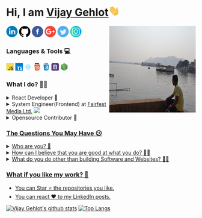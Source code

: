 <h1>Hi, I am <a href="https://github.com/vijaygehlot">Vijay Gehlot</a><img src="https://raw.githubusercontent.com/ABSphreak/ABSphreak/master/gifs/Hi.gif" width="30px"></h1>
<img align='right' src="https://github.com/vijaygehlot/vijaygehlot/blob/master/my_image.JPG" width="230" />

<a href="https://www.linkedin.com/in/vijay-gehlot-669358120"><img src="https://github.com/vijaygehlot/vijaygehlot/blob/master/logos/linkedin.png" width="30" /></a>
<a href="https://github.com/vijaygehlot/"><img src="https://github.com/vijaygehlot/vijaygehlot/blob/master/logos/github-logo.png" width="30" /></a>
<a href="https://www.facebook.com/vijay.gehlot.102/"><img src="https://github.com/vijaygehlot/vijaygehlot/blob/master/logos/facebook.png" width="30" /></a>
<a href="mailto:vijaygehlot208@gmail.com"><img src="https://github.com/vijaygehlot/vijaygehlot/blob/master/logos/google-plus.png" width="30" /></a>
<a href="https://twitter.com/vijaygehlot208"><img src="https://github.com/vijaygehlot/vijaygehlot/blob/master/logos/twitter.png" width="30" /></a>
<a href="https://www.instagram.com/vijaygehlot208/"><img src="https://github.com/vijaygehlot/vijaygehlot/blob/master/logos/instagram.png" width="30" /></a>

<h3>Languages & Tools 💻</h3>

<code><img height="20" src="https://raw.githubusercontent.com/github/explore/80688e429a7d4ef2fca1e82350fe8e3517d3494d/topics/javascript/javascript.png"></code>
<code><img height="20" src="https://raw.githubusercontent.com/github/explore/80688e429a7d4ef2fca1e82350fe8e3517d3494d/topics/typescript/typescript.png"></code>
<code><img height="20" src="https://raw.githubusercontent.com/github/explore/80688e429a7d4ef2fca1e82350fe8e3517d3494d/topics/react/react.png"></code>
<code><img height="20" src="https://raw.githubusercontent.com/github/explore/80688e429a7d4ef2fca1e82350fe8e3517d3494d/topics/html/html.png"></code>
<code><img height="20" src="https://raw.githubusercontent.com/github/explore/80688e429a7d4ef2fca1e82350fe8e3517d3494d/topics/css/css.png"></code>
<code><img height="20" src="https://raw.githubusercontent.com/github/explore/80688e429a7d4ef2fca1e82350fe8e3517d3494d/topics/bootstrap/bootstrap.png"></code>
<code><img height="20" src="https://raw.githubusercontent.com/github/explore/80688e429a7d4ef2fca1e82350fe8e3517d3494d/topics/nodejs/nodejs.png"></code> 

<h3>What I do? 👨‍💻</h3>
<details>
<summary>React Developer 🍥</summary>
  <ul>
    <li><a href="https://github.com/vijaygehlot/feedshub">FeedsHub</a></li>
    <li><a href="https://github.com/vijaygehlot/trello-app-clone">Trello-App Clone</a></li>
    <li><a href="https://github.com/vijaygehlot/emitra-seva-web-Application">Emitra Seva Application</a></li>
    <li><a href="https://github.com/vijaygehlot/Photofie">Photofie</a></li>
    <li><a href="https://mypractice-webapp.herokuapp.com/">Static Web Page</a></li>
    <li><a href="https://github.com/vijaygehlot/theme-UI">Theme UI</a></li>
    <li><a href="https://github.com/vijaygehlot/PodShare-UI">PodShare UI</a></li>
   
  </ul>
</details>
<details>
  <summary>System Engineer(Frontend) at <a href="https://fairfest.in/">Fairfest Media Ltd.</a> <code><img height="20" src="https://www.tenderdetail.com/ExpoGallery/Organization/399/Fairfest-Media-Limited.jpg"></code> </summary>
  <ul>
    <li>I work on a smart short video App that is <a href="https://play.google.com/store/apps/details?id=com.getdailybrief.tv">Sphere</a>. Sphere is a short video app that gets you top news stories & interesting insights, from top media outlets in India and around the world</li>
    <li>I have on work on brief News App that is <a href="https://play.google.com/store/apps/details?id=in.ideastoday">DailyBrief</a>.DailyBrief gets you news, views and ideas that matter, in brief, from top journalists, experts, and thought-leaders in India and around the world.</li>
    <li> work on so many portals of Fairfest media company which is used in organises the reputed TTF and OTM international travel fairs.
</li>
  </ul>
</details>

<details>
<summary>Opensource Contributor 📝</summary>
  <ul>
    <li> You can also scroll down and get the information on my <a href="https://github.com/vijaygehlot"> github profile </li>
  </ul>
</details>

<h3>The Questions You May Have 😕</h3>
<details>
  <summary>Who are you? 👨</summary>
  <pre>
  A passionate individual who always thrive to work on end to end products which develop sustainable and scalable social and
  technical systems to create impact.<br>
  My name describes my qualities,
  V: Victorious
  I: Idealistic
  J: Justice
  A: Active Learner
  Y: Youthful
 
  </pre>
</details>
<details>
  <summary>How can I believe that you are good at what you do? 🤷‍♂️</summary>
  <ul>
  
   <li>In July 2017, I have won the Android Development Challange which is organized by TECHGIG Code Gladiator. And I had Qualified for the Semi-final Round the this biggest Tech Challenge</li>
   <li>In April 2017,I was selected coordinator at the Innova Club of College.Here, I taught a college junior student about Android development and web development.</li>
   <li>In September 2018, I participated in the Smart India Hackathon and selected me as Team Leader and Project Leader.</li>
  </ul>
</details>
<details>
<summary>What do you do other than building Software and Websites? 💁‍♂️</summary>
  <ul>
    <li>I  always read  tech blogs ,learn about new Technologies and read about the enterprenaur</li>
    <li>I design, build and deploy beautiful websites. Whenever I am free, I am used to create designs in Photoshop and canva.</li>
    <li>Whenever I am free, I read about international relations in all the countries of the world.  i try to get some knowledge from them.</li>
  </ul>
</details>

<h3>What if you like my work? 🤩</h3>
<ul>
  <li>You can Star ⭐ the repositories you like.</li>
  <li>You can react ❤️ to my LinkedIn posts.</li>
</ul>

[![Vijay Gehlot's github stats](https://github-readme-stats.vercel.app/api?username=vijaygehlot)](https://github.com/vijaygehlot/github-readme-stats)
[![Top Langs](https://github-readme-stats.vercel.app/api/top-langs/?username=vijaygehlot&show_icons=true&layout=compact&theme=vue)](https://github.com/vijaygehlot/github-readme-stats)
